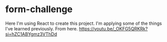 # form-challenge
Here I'm using React to create this project.  I'm applying some of the things I've learned previously.  From here.  https://youtu.be/_OKFG5QRKRk?si=hZC1ABYgmz3VThDd
